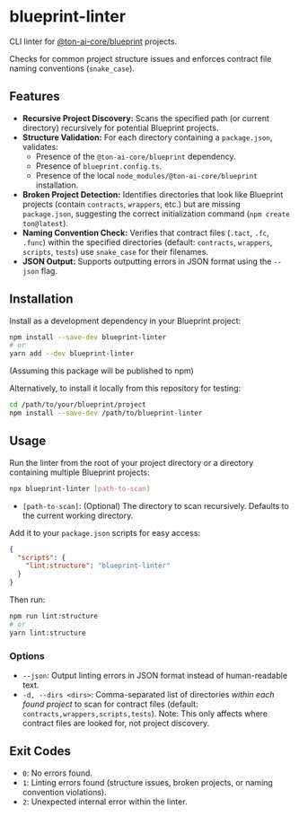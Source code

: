# blueprint-linter

CLI linter for [@ton-ai-core/blueprint](https://github.com@ton-ai-core/blueprint) projects.

Checks for common project structure issues and enforces contract file naming conventions (`snake_case`).

## Features

*   **Recursive Project Discovery:** Scans the specified path (or current directory) recursively for potential Blueprint projects.
*   **Structure Validation:** For each directory containing a `package.json`, validates:
    *   Presence of the `@ton-ai-core/blueprint` dependency.
    *   Presence of `blueprint.config.ts`.
    *   Presence of the local `node_modules/@ton-ai-core/blueprint` installation.
*   **Broken Project Detection:** Identifies directories that look like Blueprint projects (contain `contracts`, `wrappers`, etc.) but are missing `package.json`, suggesting the correct initialization command (`npm create ton@latest`).
*   **Naming Convention Check:** Verifies that contract files (`.tact`, `.fc`, `.func`) within the specified directories (default: `contracts`, `wrappers`, `scripts`, `tests`) use `snake_case` for their filenames.
*   **JSON Output:** Supports outputting errors in JSON format using the `--json` flag.

## Installation

Install as a development dependency in your Blueprint project:

```bash
npm install --save-dev blueprint-linter
# or
yarn add --dev blueprint-linter
```

(Assuming this package will be published to npm)

Alternatively, to install it locally from this repository for testing:

```bash
cd /path/to/your/blueprint/project
npm install --save-dev /path/to/blueprint-linter
```

## Usage

Run the linter from the root of your project directory or a directory containing multiple Blueprint projects:

```bash
npx blueprint-linter [path-to-scan]
```

*   `[path-to-scan]`: (Optional) The directory to scan recursively. Defaults to the current working directory.

Add it to your `package.json` scripts for easy access:

```json
{
  "scripts": {
    "lint:structure": "blueprint-linter"
  }
}
```

Then run:

```bash
npm run lint:structure
# or
yarn lint:structure
```

### Options

*   `--json`: Output linting errors in JSON format instead of human-readable text.
*   `-d, --dirs <dirs>`: Comma-separated list of directories *within each found project* to scan for contract files (default: `contracts,wrappers,scripts,tests`). Note: This only affects where contract files are looked for, not project discovery.

## Exit Codes

*   `0`: No errors found.
*   `1`: Linting errors found (structure issues, broken projects, or naming convention violations).
*   `2`: Unexpected internal error within the linter. 